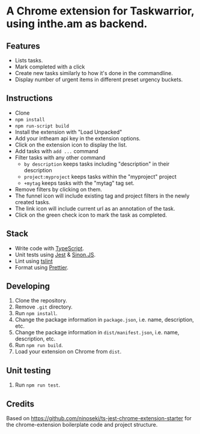 # A Chrome extension for Taskwarrior, using inthe.am as backend.

## Features

* Lists tasks.
* Mark completed with a click
* Create new tasks similarly to how it's done in the commandline.
* Display number of urgent items in different preset urgency buckets.

## Instructions

* Clone
* `npm install`
* `npm run-script build`
* Install the extension with "Load Unpacked"
* Add your intheam api key in the extension options.
* Click on the extension icon to display the list.
* Add tasks with `add ...` command
* Filter tasks with any other command 
  * `by description` keeps tasks including "description" in their description
  * `project:myproject` keeps tasks within the "myproject" project
  * `+mytag` keeps tasks with the "mytag" tag set.
* Remove filters by clicking on them.
* The funnel icon will include existing tag and project filters in the newly
  created tasks.
* The link icon will include current url as an annotation of the task.
* Click on the green check icon to mark the task as completed.
 
## Stack

- Write code with [TypeScript](https://www.typescriptlang.org/).
- Unit tests using [Jest](https://facebook.github.io/jest/) & [Sinon.JS](http://sinonjs.org/).
- Lint using [tslint](https://palantir.github.io/tslint/)
- Format using [Prettier](https://prettier.io/).

## Developing

1. Clone the repository.
2. Remove `.git` directory.
3. Run `npm install`.
4. Change the package information in `package.json`, i.e. name, description, etc.
5. Change the package information in `dist/manifest.json`, i.e. name, description, etc.
6. Run `npm run build`.
7. Load your extension on Chrome from `dist`.

## Unit testing

1. Run `npm run test`.

## Credits

Based on https://github.com/ninoseki/ts-jest-chrome-extension-starter for the
chrome-extension boilerplate code and project structure.
